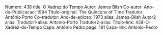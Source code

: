 Numero: 438
title: O Xadrez do Tempo
Autor: James Blish
Co-autor: 
Ano-de-Publicacao: 1994
Titulo-original: The Quincunx of Time
Tradutor: António Porto
Co-tradutor: 
Ano-de-edicao: 1973
alias: James-Blish
Autor2-alias: 
Tradutor1-alias: Antonio-Porto
Tradutor2-alias: 
Titulo-link: 438-O-Xadrez-do-Tempo
Capa: António Pedro
pags: 181
Capa-link: Antonio-Pedro